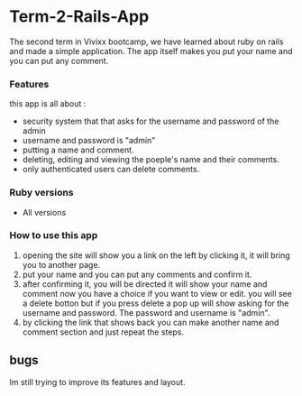 # Term-2-Rails-App
The second term in Vivixx bootcamp, we have learned about ruby on rails and made a simple application. The app itself makes you put your name and you can put any comment.

### Features
 this app is all about :
  - security system that that asks for the username and password of the admin
  - username and password is "admin"
  - putting a name and comment.
  - deleting, editing and viewing the poeple's name and their comments.
  - only authenticated users can delete comments.

### Ruby versions
- All versions

### How to use this app
1. opening the site will show you a link on the left by clicking it, it will bring you to another page.
2. put your name and you can put any comments and confirm it.
3. after confirming it, you will be directed it will show your name and comment now you have a choice if you want to view or edit. you will see a delete botton but if you press delete a pop up will show asking for the username and password. The password and username is "admin".
4. by clicking the link that shows back you can make another name and comment section and just repeat the steps.

## bugs
Im still trying to improve its features and layout.

